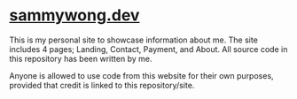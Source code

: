 # [sammywong.dev](http://sammywong.dev)
This is my personal site to showcase information about me. The site includes 4 pages; Landing, Contact, Payment, and About. 
All source code in this repository has been written by me.

Anyone is allowed to use code from this website for their own purposes, provided that credit is linked to this repository/site. 
